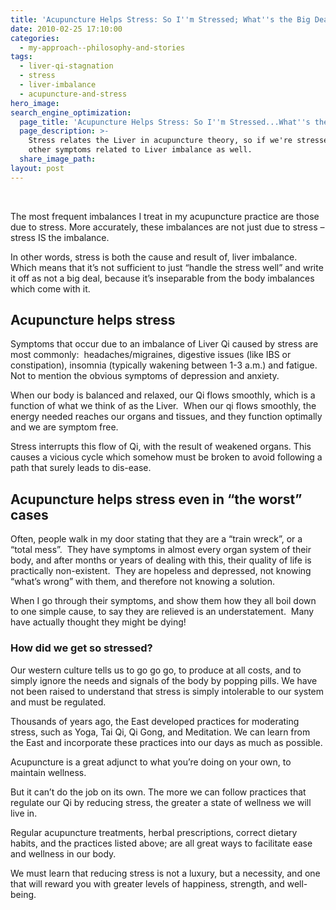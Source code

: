 ```yaml
---
title: 'Acupuncture Helps Stress: So I''m Stressed; What''s the Big Deal?'
date: 2010-02-25 17:10:00
categories:
  - my-approach--philosophy-and-stories
tags:
  - liver-qi-stagnation
  - stress
  - liver-imbalance
  - acupuncture-and-stress
hero_image:
search_engine_optimization:
  page_title: 'Acupuncture Helps Stress: So I''m Stressed...What''s the Big Deal?'
  page_description: >-
    Stress relates the Liver in acupuncture theory, so if we're stressed, we get
    other symptoms related to Liver imbalance as well.
  share_image_path:
layout: post
---
```


<div id="attachment_2032" style="width: 160px" class="wp-caption alignleft">&nbsp;</div>

The most frequent imbalances I treat in my acupuncture practice are those due to stress. More accurately, these imbalances are not just due to stress – stress IS the imbalance.

In other words, stress is both the cause and result of, liver imbalance.&nbsp; Which means that it’s not sufficient to just “handle the stress well” and write it off as not a big deal, because it’s inseparable from the body imbalances which come with it.

## Acupuncture helps stress

Symptoms that occur due to an imbalance of Liver Qi caused by stress are most commonly:&nbsp; headaches/migraines, digestive issues (like IBS or constipation), insomnia (typically wakening between 1-3 a.m.) and fatigue.&nbsp; Not to mention the obvious symptoms of depression and anxiety.

When our body is balanced and relaxed, our Qi flows smoothly, which is a function of what we think of as the Liver.&nbsp; When our qi flows smoothly, the energy needed reaches our organs and tissues, and they function optimally and we are symptom free.

Stress interrupts this flow of Qi, with the result of weakened organs. This causes a vicious cycle which somehow must be broken to avoid following a path that surely leads to dis-ease.

## Acupuncture helps stress even in “the worst” cases

Often, people walk in my door stating that they are a “train wreck”, or a “total mess”.&nbsp; They have symptoms in almost every organ system of their body, and after months or years of dealing with this, their quality of life is practically non-existent.&nbsp; They are hopeless and depressed, not knowing “what’s wrong” with them, and therefore not knowing a solution.

When I go through their symptoms, and show them how they all boil down to one simple cause, to say they are relieved is an understatement.&nbsp; Many have actually thought they might be dying!

### How did we get so stressed?

Our western culture tells us to go go go, to produce at all costs, and to simply ignore the needs and signals of the body by popping pills. We have not been raised to understand that stress is simply intolerable to our system and must be regulated.

Thousands of years ago, the East developed practices for moderating stress, such as Yoga, Tai Qi, Qi Gong, and Meditation. We can learn from the East and incorporate these practices into our days as much as possible.

Acupuncture is a great adjunct to what you’re doing on your own, to maintain wellness.

But it can’t do the job on its own. The more we can follow practices that regulate our Qi by reducing stress, the greater a state of wellness we will live in.

Regular acupuncture treatments, herbal prescriptions, correct dietary habits, and the practices listed above; are all great ways to facilitate ease and wellness in our body.

We must learn that reducing stress is not a luxury, but a necessity, and one that will reward you with greater levels of happiness, strength, and well-being.